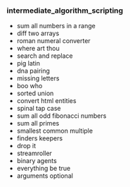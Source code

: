 ### intermediate_algorithm_scripting

* sum all numbers in a range
* diff two arrays
* roman numeral converter
* where art thou
* search and replace
* pig latin
* dna pairing
* missing letters
* boo who
* sorted union
* convert html entities
* spinal tap case
* sum all odd fibonacci numbers
* sum all primes
* smallest common multiple
* finders keepers
* drop it
* streamroller
* binary agents
* everything be true
* arguments optional
